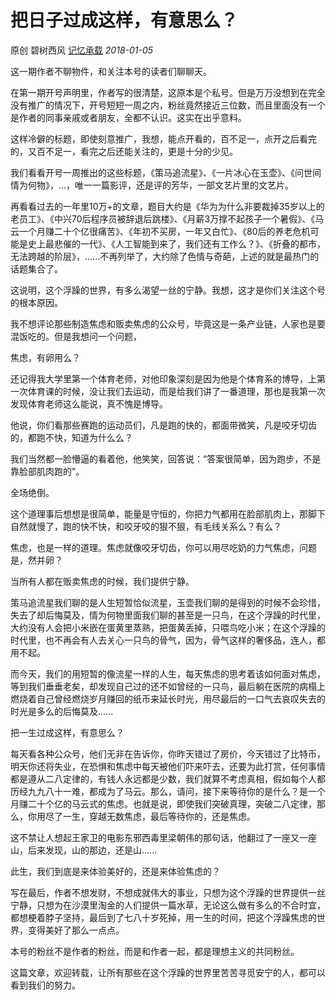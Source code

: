 # 把日子过成这样，有意思么？

原创 碧树西风 [记忆承载](javascript:void(0);) *2018-01-05*

这一期作者不聊物件，和关注本号的读者们聊聊天。



在第一期开号声明里，作者写的很清楚，这原本是个私号。但是万万没想到在完全没有推广的情况下，开号短短一周之内，粉丝竟然接近三位数，而且里面没有一个是作者的同事亲戚或者朋友，全都不认识。这实在出乎意料。



这样冷僻的标题，即使刻意推广，我想，能点开看的，百不足一，点开之后看完的，又百不足一，看完之后还能关注的，更是十分的少见。



我们看看开号一周推出的这些标题，《策马追流星》、《一片冰心在玉壶》、《问世间情为何物》，...，唯一一篇影评，还是评的芳华，一部文艺片里的文艺片。



再看看过去的一年里10万+的文章，题目大约是《华为为什么非要裁掉35岁以上的老员工》、《中兴70后程序员被辞退后跳楼》、《月薪3万撑不起孩子一个暑假》、《马云一个月赚二十个亿很痛苦》、《年初不买房，一年又白忙》、《80后的养老危机可能是史上最悲催的一代》、《人工智能到来了，我们还有工作么？》、《折叠的都市，无法跨越的阶层》，......不再列举了，大约除了色情与奇葩，上述的就是最热门的话题集合了。



这说明，这个浮躁的世界，有多么渴望一丝的宁静。我想，这才是你们关注这个号的根本原因。



我不想评论那些制造焦虑和贩卖焦虑的公众号，毕竟这是一条产业链，人家也是要混饭吃的。但是我想问一个问题，



焦虑，有卵用么？



还记得我大学里第一个体育老师，对他印象深刻是因为他是个体育系的博导，上第一次体育课的时候，没让我们去运动，而是给我们讲了一番道理，那也是我第一次发现体育老师这么能说，真不愧是博导。



他说，你们看那些赛跑的运动员们，凡是跑的快的，都面带微笑，凡是咬牙切齿的，都跑不快，知道为什么么？



我们当然都一脸懵逼的看着他，他笑笑，回答说：“答案很简单，因为跑步，不是靠脸部肌肉跑的”。



全场绝倒。



这个道理事后想想是很简单，能量是守恒的，你把力气都用在脸部肌肉上，那脚下自然就慢了，跑的快不快，和咬牙咬的狠不狠，有毛线关系么？有么？



焦虑，也是一样的道理。焦虑就像咬牙切齿，你可以用尽吃奶的力气焦虑，问题是，然并卵？



当所有人都在贩卖焦虑的时候，我们提供宁静。



策马追流星我们聊的是人生短暂恰似流星，玉壶我们聊的是得到的时候不会珍惜，失去了却后悔莫及，情为何物里面我们聊的甚至是一只鸟，在这个浮躁的时代里，大约没有人会把小米嵌在蛋黄里蒸熟，把蛋黄丢掉，只喂鸟吃小米；在这个浮躁的时代里，也不再会有人去关心一只鸟的骨气，因为，骨气这样的奢侈品，连人，都用不起。



而今天，我们的用短暂的像流星一样的人生，每天焦虑的思考着该如何面对焦虑，等到我们垂垂老矣，却发现自己过的还不如曾经的一只鸟，最后躺在医院的病榻上燃烧着自己曾经燃烧岁月赚回的纸币来延长时光，用尽最后的一口气去哀叹失去的时光是多么的后悔莫及......



把一生过成这样，有意思么？



每天看各种公众号，他们无非在告诉你，你昨天错过了房价，今天错过了比特币，明天你还将失业，在恐惧和焦虑中每天被他们吓来吓去，还要为此打赏，任何事情都是遵从二八定律的，有钱人永远都是少数，我们就算不考虑真相，假如每个人都历经九九八十一难，都成为了马云。那么，请问，接下来等待你的是什么？是一个月赚二十个亿的马云式的焦虑。也就是说，即使我们突破真理，突破二八定律，那么，你用尽了一生，穿越无数焦虑，最后等待你的，还是焦虑。



这不禁让人想起王家卫的电影东邪西毒里梁朝伟的那句话，他翻过了一座又一座山，后来发现，山的那边，还是山......



此生，我们到底是来体验美好的，还是来体验焦虑的？



写在最后，作者不想发财，不想成就伟大的事业，只想为这个浮躁的世界提供一丝宁静，只想为在沙漠里淘金的人们提供一篇水草，无论这么做有多么的不合时宜，都想梗着脖子坚持，最后到了七八十岁死掉，用一生的时间，把这个浮躁焦虑的世界，变得美好了那么一点点。



本号的粉丝不是作者的粉丝，而是和作者一起，都是理想主义的共同粉丝。



这篇文章，欢迎转载，让所有那些在这个浮躁的世界里苦苦寻觅安宁的人，都可以看到我们的努力。
